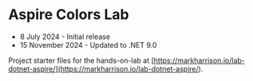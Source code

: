 # Aspire Colors Lab

- 8 July 2024 - Initial release  
- 15 November 2024 - Updated to .NET 9.0

Project starter files for the hands-on-lab at [https://markharrison.io/lab-dotnet-aspire/](<https://markharrison.io/lab-dotnet-aspire/>).